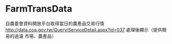 # FarmTransData
自農委會資料開放平台取得當日的農產品交易行情
http://data.coa.gov.tw/Query/ServiceDetail.aspx?id=037
處理後顯示（提供簡易的過濾 市場、農產品）

